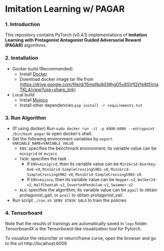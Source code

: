 # Imitation Learning w/ PAGAR

### 1. Introduction

This repository contains PyTorch (v0.4.1) implementations of **Imitation Learning with Protagonist Antagonist Guided Adversarial Reward (PAGAR)** algorithms.
 
### 2. Installation
* Docker build (Recommended)
   * Install [Docker](https://docs.docker.com/get-docker/)
   * Download docker image tar file from (https://drive.google.com/file/d/15mpNuIkEMhgD5y8SVfQVfe8t5VnaTKL4/view?usp=share_link)
* Local build
   * Install [Mujoco](https://github.com/openai/mujoco-py)
   * Install other dependencies `pip install -r requirements.txt`
  
### 3. Run Algorithm 
* (If using docker) Run `sudo docker run -it -p 6006:6006 --entrypoint /bin/bash pagar` to open docker's shell.
* Set the following environment variables by `export VARIABLE_NAME=VARIABLE_VALUE`
   * `ENV`: specifies the benchmark environment; its variable value can be `minigrid` or `mujoco`
   * `TASK`:  specifies the task
      - If `ENV=minigrid`, then its variable value can be `MiniGrid-DoorKey-6x6-v0`, `MiniGrid-SimpleCrossingS9N1-v0`, `MiniGrid-SimpleCrossingS9N2-v0`, `MiniGrid-SimpleCrossingS9N3-v0`.
      - If `ENV=mujoco`, then its variable value can be `Hopper-v2`, `Walker2d-v2`, `HalfCheetah-v2`, `InvertedPendulum-v2`, `Swimmer-v2`
   * `ALG`: specifies the algorithm; its variable value can be `pgail` to obtain protagonist_gail, or `pvail` to obtain protagonist_vail.
* Run script `./run.sh $ENV $TASK $ALG` to train the policies

### 4. Tensorboard

Note that the results of trainings are automatically saved in `logs` folder. TensorboardX is the Tensorboard-like visualization tool for Pytorch. 

To visualize the return/iter or return/frame curve, open the browser and go to the url http://localhost:6006
